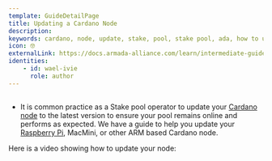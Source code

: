 ```yaml
---
template: GuideDetailPage
title: Updating a Cardano Node
description: 
keywords: cardano, node, update, stake, pool, stake pool, ada, how to update
icon: 🤓
externalLink: https://docs.armada-alliance.com/learn/intermediate-guide/updating-a-cardano-node
identities: 
    - id: wael-ivie
      role: author
---
```


## 

- It is common practice as a Stake pool operator to update your [Cardano node](/en/terms/cardano-node.md) to the latest version to ensure your pool remains online and performs as expected. We have a guide to help you update your [Raspberry Pi](/en/identities/raspberrypi.md), MacMini, or other ARM based Cardano node. 


Here is a video showing how to update your node:

<YoutubeVideo url="https://www.youtube.com/watch?v=H1cNd9ladjM" description="KEWW" />